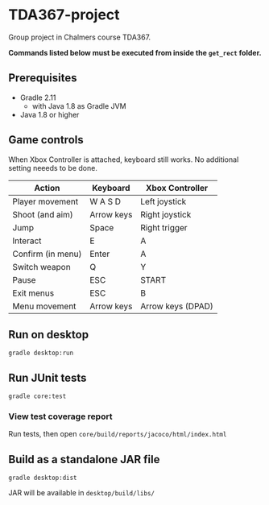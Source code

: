 # TDA367-project
Group project in Chalmers course TDA367. 

**Commands listed below must be executed from inside the `get_rect` folder.**

## Prerequisites 
* Gradle 2.11
	 * with Java 1.8 as Gradle JVM
* Java 1.8 or higher

## Game controls
When Xbox Controller is attached, keyboard still works. No additional setting neeeds to be done.

| Action            | Keyboard   | Xbox Controller   |
|-------------------|------------|-------------------|
| Player movement   | W A S D    | Left joystick     |
| Shoot (and aim)   | Arrow keys | Right joystick    |
| Jump              | Space      | Right trigger     |
| Interact          | E          | A                 |
| Confirm (in menu) | Enter      | A                 |
| Switch weapon     | Q          | Y                 |
| Pause             | ESC        | START             |
| Exit menus        | ESC        | B                 |
| Menu movement     | Arrow keys | Arrow keys (DPAD) |

## Run on desktop
```
gradle desktop:run
```

## Run JUnit tests
```
gradle core:test
```

### View test coverage report
Run tests, then open `core/build/reports/jacoco/html/index.html`

## Build as a standalone JAR file
```
gradle desktop:dist
```

JAR will be available in `desktop/build/libs/`